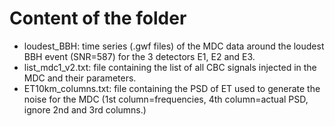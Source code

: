 # Content of the folder

* loudest\_BBH: time series (.gwf files) of the MDC data around the loudest BBH event (SNR=587) for the 3 detectors E1, E2 and E3.
* list\_mdc1\_v2.txt: file containing the list of all CBC signals injected in the MDC and their parameters.
* ET10km\_columns.txt: file containing the PSD of ET used to generate the noise for the MDC (1st column=frequencies, 4th column=actual PSD, ignore 2nd and 3rd columns.)
